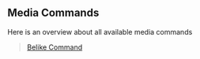 ## Media Commands

Here is an overview about all available media commands

>[Belike Command](./belike.md)
